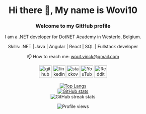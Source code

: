 <h1 align="center">Hi there 👋, My name is Wovi10</h1>
<h3 align="center"> Welcome to my GitHub profile</h3>
<div align="center">
I am a .NET developer for DotNET Academy in Westerlo, Belgium.

Skills: .NET | Java | Angular | React | SQL | Fullstack developer

📫 How to reach me: wout.vinck@gmail.com   
  

[<img src='https://cdn.jsdelivr.net/npm/simple-icons@3.0.1/icons/github.svg' alt='github' height='40'>](https://github.com/Wovi10)  [<img src='https://cdn.jsdelivr.net/npm/simple-icons@3.0.1/icons/linkedin.svg' alt='linkedin' height='40'>](https://www.linkedin.com/in/wout-vinckevleugel/) [<img src='https://cdn.jsdelivr.net/npm/simple-icons@3.0.1/icons/stackoverflow.svg' alt='stackoverflow' height='40'>](https://stackoverflow.com/users/10805935)  [<img src='https://cdn.jsdelivr.net/npm/simple-icons@3.0.1/icons/youtube.svg' alt='YouTube' height='40'>](https://www.youtube.com/channel/Wovi10)  [<img src='https://cdn.jsdelivr.net/npm/simple-icons@3.0.1/icons/reddit.svg' alt='Reddit' height='40'>](https://www.reddit.com/user/Wovi10) 


[![Top Langs](https://github-readme-stats.vercel.app/api/top-langs/?username=wovi10)](https://github.com/wovi10/github-readme-stats)  
[![GitHub stats](https://github-readme-stats.vercel.app/api?username=wovi10)](https://github.com/wovi10/github-readme-stats)  
![GitHub streak stats](https://streak-stats.demolab.com/?user=Wovi10)

![Profile views](https://gpvc.arturio.dev/Wovi10)  
</div>

